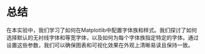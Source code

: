 # 总结

在本实验中，我们学习了如何在Matplotlib中配置字体族和样式。我们探讨了如何选择默认的无衬线字体和等宽字体，以及如何为每个字体族指定特定的字体。通过设置这些参数，我们可以确保图表和可视化效果在外观上清晰易读且保持一致。
